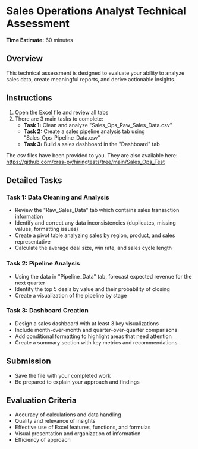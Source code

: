 # Sales Operations Analyst Technical Assessment

**Time Estimate:** 60 minutes

## Overview
This technical assessment is designed to evaluate your ability to analyze sales data, create meaningful reports, and derive actionable insights.

## Instructions
1. Open the Excel file and review all tabs
2. There are 3 main tasks to complete:
   - **Task 1:** Clean and analyze "Sales_Ops_Raw_Sales_Data.csv"
   - **Task 2:** Create a sales pipeline analysis tab using "Sales_Ops_Pipeline_Data.csv"
   - **Task 3:** Build a sales dashboard in the "Dashboard" tab

The csv files have been provided to you.
They are also available here:
https://github.com/cras-py/hiringtests/tree/main/Sales_Ops_Test

## Detailed Tasks

### Task 1: Data Cleaning and Analysis
- Review the "Raw_Sales_Data" tab which contains sales transaction information
- Identify and correct any data inconsistencies (duplicates, missing values, formatting issues)
- Create a pivot table analyzing sales by region, product, and sales representative
- Calculate the average deal size, win rate, and sales cycle length

### Task 2: Pipeline Analysis
- Using the data in "Pipeline_Data" tab, forecast expected revenue for the next quarter
- Identify the top 5 deals by value and their probability of closing
- Create a visualization of the pipeline by stage

### Task 3: Dashboard Creation
- Design a sales dashboard with at least 3 key visualizations
- Include month-over-month and quarter-over-quarter comparisons
- Add conditional formatting to highlight areas that need attention
- Create a summary section with key metrics and recommendations

## Submission
- Save the file with your completed work
- Be prepared to explain your approach and findings

## Evaluation Criteria
- Accuracy of calculations and data handling
- Quality and relevance of insights
- Effective use of Excel features, functions, and formulas
- Visual presentation and organization of information
- Efficiency of approach 